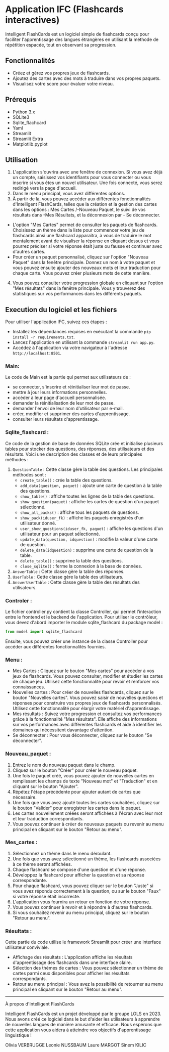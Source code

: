 # Application IFC (Flashcards interactives)

Intelligent FlashCards est un logiciel simple de flashcards conçu pour faciliter l'apprentissage des langues étrangères en utilisant la méthode de répétition espacée, tout en observant sa progression.

## Fonctionnalités

- Créez et gérez vos propres jeux de flashcards.
- Ajoutez des cartes avec des mots à traduire dans vos propres paquets.
- Visualisez votre score pour évaluer votre niveau.

## Prérequis

- Python 3.x
- SQLite3
- Sqlite_flachcard
- Yaml
- Streamlit
- Streamlit Extra
- Matplotlib.pyplot

## Utilisation

1. L'application s'ouvrira avec une fenêtre de connexion. Si vous avez déjà un compte, saisissez vos identifiants pour vous connecter ou vous inscrire si vous êtes un nouvel utilisateur. Une fois connecté, vous serez redirigé vers la page d'accueil. 
2. Dans le menu principal, vous avez différentes options. 
3. À partir de là, vous pouvez accéder aux différentes fonctionnalités d'Intelligent FlashCards, telles que la création et la gestion des cartes dans les options : Mes Cartes /-Nouveau Paquet, le suivi de vos résultats dans -Mes Résultats, et la déconnexion par - Se déconnecter. 
- L'option "Mes Cartes" permet de consulter les paquets de flashcards. Choisissez un thème dans la liste pour commencer votre jeu de flashcards ainsi une flashcard apparaîtra, à vous de traduire le mot mentalement avant de visualiser la réponse en cliquant dessus et vous pourrez préciser si votre réponse était juste ou fausse et continuer avec d'autres cartes.
- Pour créer un paquet personnalisé, cliquez sur l'option "Nouveau Paquet" dans la fenêtre principale. Donnez un nom à votre paquet et vous pouvez ensuite ajouter des nouveaux mots et leur traduction pour chaque carte. Vous pouvez créer plusieurs mots de cette manière.
4. Vous pouvez consulter votre progression globale en cliquant sur l'option "Mes résultats" dans la fenêtre principale. Vous y trouverez des statistiques sur vos performances dans les différents paquets.

## Execution du logiciel et les fichiers

Pour utiliser l'application IFC, suivez ces étapes :
- Installez les dépendances requises en exécutant la commande `pip install -r requirements.txt`. 
- Lancez l'application en utilisant la commande `streamlit run app.py`. 
- Accédez à l'application via votre navigateur à l'adresse `http://localhost:8501`.

### Main: 
Le code de Main est la partie qui permet aux utilisateurs de :
- se connecter, s'inscrire et réinitialiser leur mot de passe. 
- mettre à jour leurs informations personnelles. 
- accéder à leur page d'accueil personnalisée. 
- demander la réinitialisation de leur mot de passe. 
- demander l'envoi de leur nom d'utilisateur par e-mail. 
- créer, modifier et supprimer des cartes d'apprentissage. 
- consulter leurs résultats d'apprentissage.
### Sqlite_flashcard : 
Ce code de la gestion de base de données SQLite crée et initialise plusieurs tables pour stocker des questions, des réponses, des utilisateurs et des résultats.
Voici une description des classes et de leurs principales méthodes :
1. `QuestionTable` : Cette classe gère la table des questions. Les principales méthodes sont :
   - `create_table()` : crée la table des questions.
   - `add_data(question, paquet)` : ajoute une carte de question à la table des questions.
   - `show_table()` : affiche toutes les lignes de la table des questions.
   - `show_question(paquet)` : affiche les cartes de question d'un paquet sélectionné.
   - `show_all_packs()` : affiche tous les paquets de questions.
   - `show_pack(iduser_fk)` : affiche les paquets enregistrés d'un utilisateur donné.
   - `user_show_questions(iduser_fk, paquet)` : affiche les questions d'un utilisateur pour un paquet sélectionné.
   - `update_data(question, idquestion)` : modifie la valeur d'une carte de question.
   - `delete_data(idquestion)` : supprime une carte de question de la table.
   - `delete_table()` : supprime la table des questions.
   - `close_sqlite()` : ferme la connexion à la base de données.
2. `AnswerTable` : Cette classe gère la table des réponses. 
3. `UserTable` : Cette classe gère la table des utilisateurs. 
4. `AnswerUserTable` : Cette classe gère la table des résultats des utilisateurs. 

### Controler : 
Le fichier controller.py contient la classe Controller, qui permet l'interaction entre le frontend et le backend de l'application.
Pour utiliser le contrôleur, vous devez d'abord importer le module sqlite_flashcard du package model :
```python
from model import sqlite_flashcard
```
Ensuite, vous pouvez créer une instance de la classe Controller pour accéder aux différentes fonctionnalités fournies.

### Menu :
* Mes Cartes : Cliquez sur le bouton "Mes cartes" pour accéder à vos jeux de flashcards. Vous pouvez consulter, modifier et étudier les cartes de chaque jeu. Utilisez cette fonctionnalité pour revoir et renforcer vos connaissances. 
* Nouvelles cartes : Pour créer de nouvelles flashcards, cliquez sur le bouton "Nouvelles cartes". Vous pouvez saisir de nouvelles questions et réponses pour construire vos propres jeux de flashcards personnalisés. Utilisez cette fonctionnalité pour élargir votre matériel d'apprentissage. 
* Mes résultats : Suivez votre progression et consultez vos performances grâce à la fonctionnalité "Mes résultats". Elle affiche des informations sur vos performances avec différentes flashcards et aide à identifier les domaines qui nécessitent davantage d'attention. 
* Se déconnecter : Pour vous déconnecter, cliquez sur le bouton "Se déconnecter".
### Nouveau_paquet :
1. Entrez le nom du nouveau paquet dans le champ. 
2. Cliquez sur le bouton "Créer" pour créer le nouveau paquet. 
3. Une fois le paquet créé, vous pouvez ajouter de nouvelles cartes en remplissant les champs de texte "Nouveau mot" et "Traduction" et en cliquant sur le bouton "Ajouter". 
4. Répétez l'étape précédente pour ajouter autant de cartes que nécessaire. 
5. Une fois que vous avez ajouté toutes les cartes souhaitées, cliquez sur le bouton "Valider" pour enregistrer les cartes dans le paquet. 
6. Les cartes nouvellement créées seront affichées à l'écran avec leur mot et leur traduction correspondants. 
7. Vous pouvez continuer à créer de nouveaux paquets ou revenir au menu principal en cliquant sur le bouton "Retour au menu".
### Mes_cartes :
1. Sélectionnez un thème dans le menu déroulant. 
2. Une fois que vous avez sélectionné un thème, les flashcards associées à ce thème seront affichées. 
3. Chaque flashcard se compose d'une question et d'une réponse.
4. Développez la flashcard pour afficher la question et sa réponse correspondante. 
5. Pour chaque flashcard, vous pouvez cliquer sur le bouton "Juste" si vous avez répondu correctement à la question, ou sur le bouton "Faux" si votre réponse était incorrecte. 
6. L'application vous fournira un retour en fonction de votre réponse. 
7. Vous pouvez continuer à revoir et à répondre à d'autres flashcards. 
8. Si vous souhaitez revenir au menu principal, cliquez sur le bouton "Retour au menu".
### Résultats : 
Cette partie du code utilise le framework Streamlit pour créer une interface utilisateur conviviale.
* Affichage des résultats : L'application affiche les résultats d'apprentissage des flashcards dans une interface claire. 
* Sélection des thèmes de cartes : Vous pouvez sélectionner un thème de cartes parmi ceux disponibles pour afficher les résultats correspondants. 
* Retour au menu principal : Vous avez la possibilité de retourner au menu principal en cliquant sur le bouton "Retour au menu".



***
À propos d'Intelligent FlashCards

Intelligent FlashCards est un projet développé par le groupe LOLS en 2023. Nous avons créé ce logiciel dans le but d'aider les utilisateurs à apprendre de nouvelles langues de manière amusante et efficace. Nous espérons que cette application vous aidera à atteindre vos objectifs d'apprentissage linguistique !

Olivia VERBRUGGE
Leonie NUSSBAUM
Laure MARGOT
Sinem KILIC
